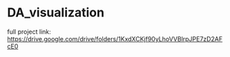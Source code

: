 # DA_visualization
full project link: https://drive.google.com/drive/folders/1KxdXCKjf90yLhoVVBlrpJPE7zD2AFcE0
